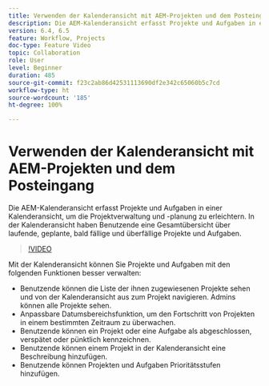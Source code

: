 ```yaml
---
title: Verwenden der Kalenderansicht mit AEM-Projekten und dem Posteingang
description: Die AEM-Kalenderansicht erfasst Projekte und Aufgaben in einer Kalenderansicht, um die Projektverwaltung und -planung zu erleichtern. In der Kalenderansicht haben Benutzende eine Gesamtübersicht über laufende, geplante, bald fällige und überfällige Projekte und Aufgaben.
version: 6.4, 6.5
feature: Workflow, Projects
doc-type: Feature Video
topic: Collaboration
role: User
level: Beginner
duration: 485
source-git-commit: f23c2ab86d42531113690df2e342c65060b5c7cd
workflow-type: ht
source-wordcount: '185'
ht-degree: 100%

---
```



# Verwenden der Kalenderansicht mit AEM-Projekten und dem Posteingang

Die AEM-Kalenderansicht erfasst Projekte und Aufgaben in einer Kalenderansicht, um die Projektverwaltung und -planung zu erleichtern. In der Kalenderansicht haben Benutzende eine Gesamtübersicht über laufende, geplante, bald fällige und überfällige Projekte und Aufgaben.

>[!VIDEO](https://video.tv.adobe.com/v/16804?quality=12&learn=on)

Mit der Kalenderansicht können Sie Projekte und Aufgaben mit den folgenden Funktionen besser verwalten:

* Benutzende können die Liste der ihnen zugewiesenen Projekte sehen und von der Kalenderansicht aus zum Projekt navigieren. Admins können alle Projekte sehen.
* Anpassbare Datumsbereichsfunktion, um den Fortschritt von Projekten in einem bestimmten Zeitraum zu überwachen.
* Benutzende können ein Projekt oder eine Aufgabe als abgeschlossen, verspätet oder pünktlich kennzeichnen.
* Benutzende können einem Projekt in der Kalenderansicht eine Beschreibung hinzufügen.
* Benutzende können Projekten und Aufgaben Prioritätsstufen hinzufügen.
